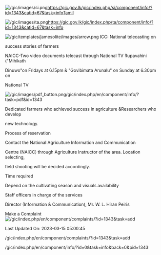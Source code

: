 <!-- Source: https://gic.gov.lk/gic/index.php/en/component/info/?id=1343&catid=67&task=info -->

![/gic/images/si.png](/gic/images/si.png)https://gic.gov.lk/gic/index.php/si/component/info/?id=1343&catid=67&task=infoTamil

![/gic/images/ta.png](/gic/images/ta.png)https://gic.gov.lk/gic/index.php/ta/component/info/?id=1343&catid=67&task=info

![/gic/templates/jamesolite/images/arrow.png](/gic/templates/jamesolite/images/arrow.png) ICC: National telecasting on

success stories of farmers

NAICC-Two video documents telecast through National TV Rupavahini ("Mihikath

Dinuwo"on Fridays at 6.15pm & "Govibimata Arunalu" on Sunday at 6.30pm on

National TV

![/gic/images/pdf_button.png](/gic/images/pdf_button.png)/gic/index.php/en/component/info/?task=pdf&id=1343

Dedicated farmers who achieved success in agriculture &Researchers who develop

new technology.

Process of reservation

Contact the National Agriculture Information and Communication

Centre (NAICC) through Agriculture Instructor of the area. Location selecting,

field shooting will be decided accordingly.

Time required

Depend on the cultivating season and visuals availability

Staff officers in charge of the services

Director (Information & Communication), Mr. W. L. Hiran Peiris

Make a Complaint ![/gic/index.php/en/component/complaints/?id=1343&task=add](/gic/index.php/en/component/complaints/?id=1343&task=add)

Last Updated On: 2023-03-15 05:00:45

/gic/index.php/en/component/complaints/?id=1343&task=add

/gic/index.php/en/component/info/?id=0&task=info&back=0&pid=1343